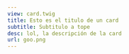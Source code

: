 ```yaml
---
view: card.twig
title: Esto es el titulo de un card
subtitle: Subtitulo a tope
desc: lol, la descripción de la card
url: goo.png
---
```


